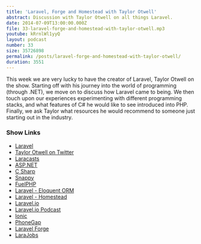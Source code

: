 ```yaml
---
title: 'Laravel, Forge and Homestead with Taylor Otwell'
abstract: Discussion with Taylor Otwell on all things Laravel.
date: 2014-07-09T13:00:00.000Z
file: 33-laravel-forge-and-homestead-with-taylor-otwell.mp3
youtube: kRrnlWl1yyQ
layout: podcast
number: 33
size: 35726898
permalink: /posts/laravel-forge-and-homestead-with-taylor-otwell/
duration: 3551
---
```


This week we are very lucky to have the creator of Laravel, Taylor Otwell on the show.
Starting off with his journey into the world of programming (through .NET), we move on to discuss how Laravel came to being.
We then touch upon our experiences experimenting with different programming stacks, and what features of C# he would like to see introduced into PHP.
Finally, we ask Taylor what resources he would recommend to someone just starting out in the industry.

### Show Links

- [Laravel](http://laravel.com/)
- [Taylor Otwell on Twitter](https://twitter.com/taylorotwell)
- [Laracasts](https://laracasts.com/)
- [ASP.NET](http://www.asp.net/)
- [C Sharp](http://en.wikipedia.org/wiki/C_Sharp_(programming_language))
- [Snappy](http://besnappy.com/)
- [FuelPHP](http://fuelphp.com/)
- [Laravel - Eloquent ORM](http://laravel.com/docs/eloquent)
- [Laravel - Homestead](http://laravel.com/docs/homestead)
- [Laravel.io](http://laravel.io/forum)
- [Laravel.io Podcast](http://www.buzzsprout.com/11908)
- [Ionic](http://ionicframework.com/)
- [PhoneGap](http://phonegap.com/)
- [Laravel Forge](https://forge.laravel.com/)
- [LaraJobs](http://larajobs.com/)
